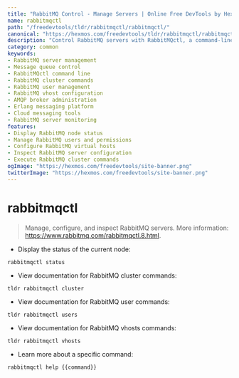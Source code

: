 ```yaml
---
title: "RabbitMQ Control - Manage Servers | Online Free DevTools by Hexmos"
name: rabbitmqctl
path: "/freedevtools/tldr/rabbitmqctl/rabbitmqctl/"
canonical: "https://hexmos.com/freedevtools/tldr/rabbitmqctl/rabbitmqctl/"
description: "Control RabbitMQ servers with RabbitMQctl, a command-line tool for managing message queues. Inspect status, configure vhosts, and manage users efficiently. Free online tool, no registration required."
category: common
keywords:
- RabbitMQ server management
- Message queue control
- RabbitMQctl command line
- RabbitMQ cluster commands
- RabbitMQ user management
- RabbitMQ vhost configuration
- AMQP broker administration
- Erlang messaging platform
- Cloud messaging tools
- RabbitMQ server monitoring
features:
- Display RabbitMQ node status
- Manage RabbitMQ users and permissions
- Configure RabbitMQ virtual hosts
- Inspect RabbitMQ server configuration
- Execute RabbitMQ cluster commands
ogImage: "https://hexmos.com/freedevtools/site-banner.png"
twitterImage: "https://hexmos.com/freedevtools/site-banner.png"
---
```


# rabbitmqctl

> Manage, configure, and inspect RabbitMQ servers.
> More information: <https://www.rabbitmq.com/rabbitmqctl.8.html>.

- Display the status of the current node:

`rabbitmqctl status`

- View documentation for RabbitMQ cluster commands:

`tldr rabbitmqctl cluster`

- View documentation for RabbitMQ user commands:

`tldr rabbitmqctl users`

- View documentation for RabbitMQ vhosts commands:

`tldr rabbitmqctl vhosts`

- Learn more about a specific command:

`rabbitmqctl help {{command}}`
